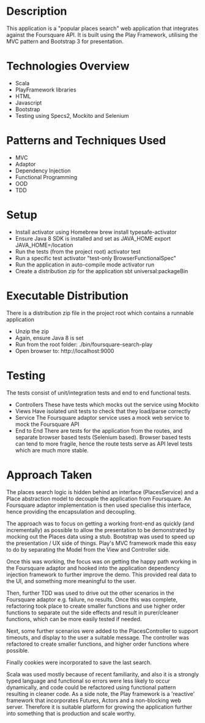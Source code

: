 # Description

This application is a "popular places search" web application that integrates against the Foursquare API.
It is built using the Play Framework, utilising the MVC pattern and Bootstrap 3 for presentation.

# Technologies Overview

- Scala
- PlayFramework libraries
- HTML
- Javascript
- Bootstrap
- Testing using Specs2, Mockito and Selenium

# Patterns and Techniques Used

- MVC
- Adaptor
- Dependency Injection
- Functional Programming
- OOD
- TDD

# Setup

- Install activator using Homebrew
    brew install typesafe-activator
- Ensure Java 8 SDK is installed and set as JAVA_HOME
    export JAVA_HOME=/location
- Run the tests (from the project root)
    activator test
- Run a specific test
    activator "test-only BrowserFunctionalSpec"
- Run the application in auto-compile mode
    activator run
- Create a distribution zip for the application
    sbt universal:packageBin

# Executable Distribution

There is a distribution zip file in the project root which contains a runnable application

- Unzip the zip
- Again, ensure Java 8 is set
- Run from the root folder:
    ./bin/foursquare-search-play
- Open browser to:
    http://localhost:9000

# Testing

The tests consist of unit/integration tests and end to end functional tests.

- Controllers
These have tests which mocks out the service using Mockito
- Views
Have isolated unit tests to check that they load/parse correctly
- Service
The Foursquare adaptor service uses a mock web service to mock the Foursquare API
- End to End
There are tests for the application from the routes, and separate browser based tests (Selenium based).
Browser based tests can tend to more fragile, hence the route tests serve as API level tests which are much more stable.

# Approach Taken

The places search logic is hidden behind an interface (PlacesService) and a Place abstraction model to decouple the application
from Foursquare. An Foursquare adaptor implementation is then used specialise this interface, hence providing the
encapsulation and decoupling.

The approach was to focus on getting a working front-end as quickly (and incrementally) as possible to allow the presentation
to be demonstrated by mocking out the Places data using a stub. Bootstrap was used to speed up the presentation / UX side of things.
Play's MVC framework made this easy to do by separating the Model from the View and Controller side.

Once this was working, the focus was on getting the happy path working in the Foursquare adaptor and hooked into the
application dependency injection framework to further improve the demo. This provided real data to the UI, and something
more meaningful to the user.

Then, further TDD was used to drive out the other scenarios in the Foursquare adaptor e.g. failure, no results. Once this was complete,
refactoring took place to create smaller functions and use higher order functions to separate out the side effects and
result in purer/cleaner functions, which can be more easily tested if needed.

Next, some further scenarios were added to the PlacesController to support timeouts, and display to the user a suitable
message. The controller was refactored to create smaller functions, and higher order functions where possible.

Finally cookies were incorporated to save the last search.

Scala was used mostly because of recent familiarity, and also it is a strongly typed language and functional so
errors were less likely to occur dynamically, and code could be refactored using functional pattern resulting in cleaner code.
As a side note, the Play framework is a 'reactive' framework that incorporates Futures, Actors and a non-blocking web server.
Therefore it is suitable platform for growing the application further into something that is production and scale worthy.







